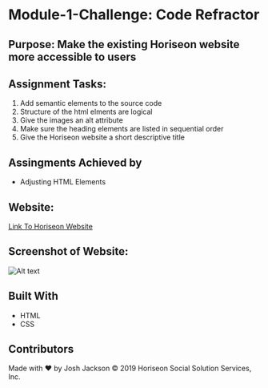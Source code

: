 # Module-1-Challenge: Code Refractor

## Purpose: Make the existing Horiseon website more accessible to users

## Assignment Tasks:
1. Add semantic elements to the source code
2. Structure of the html elments are logical
3. Give the images an alt attribute
4. Make sure the heading elements are listed in sequential order
5. Give the Horiseon website a short descriptive title

## Assingments Achieved by
* Adjusting HTML Elements

## Website:
<a href="C:/Users/jtjac/OneDrive/Documents/Bootcamp/Module-1-Challenge/Challenge/index.html">Link To Horiseon Website</a>

## Screenshot of Website:
![Alt text](./images/Screenshot.png)

## Built With
* HTML
* CSS

## Contributors
Made with ❤️ by Josh Jackson
© 2019 Horiseon Social Solution Services, Inc.